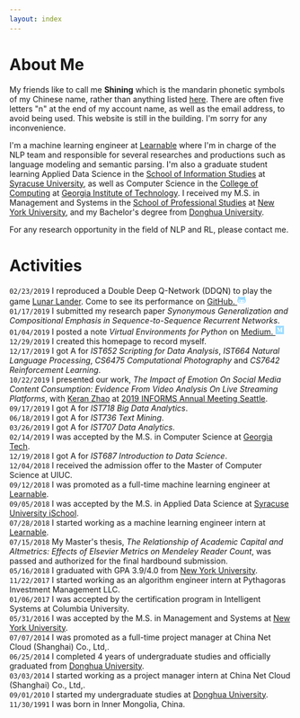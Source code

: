 ```yaml
---
layout: index
---
```

# About Me
My friends like to call me **Shining** which is the mandarin phonetic symbols of my Chinese name, rather than anything listed [here](https://en.wikipedia.org/wiki/Shining). There are often five letters "n" at the end of my account name, as well as the email address, to avoid being used. This website is still in the building. I'm sorry for any inconvenience.

I'm a machine learning engineer at [Learnable](https://www.linkedin.com/company/learnable-ai/about/) where I'm in charge of the NLP team and responsible for several researches and productions such as language modeling and semantic parsing. I'm also a graduate student learning Applied Data Science in the [School of Information Studies](https://ischool.syr.edu/) at [Syracuse University](https://www.syracuse.edu), as well as Computer Science in the [College of Computing](https://cc.gatech.edu) at [Georgia Institute of Technology](https://www.gatech.edu). I received my M.S. in Management and Systems in the [School of Professional Studies](https://www.sps.nyu.edu/) at [New York University](https://www.nyu.edu), and my Bachelor's degree from [Donghua University](http://english.dhu.edu.cn/).

For any research opportunity in the field of NLP and RL, please contact me. 

# Activities
`02/23/2019` I reproduced a Double Deep Q-Network (DDQN) to play the game [Lunar Lander](https://gym.openai.com/envs/LunarLander-v2/). Come to see its performance on <a href="https://github.com/MrShininnnnn/DDQN-Lunar-Lander"> GitHub. <img src="/assets/images/github-alt-brands.svg" width="15px"></a>  
`01/17/2019` I submitted my research paper _Synonymous Generalization and Compositional Emphasis in Sequence-to-Sequence Recurrent Networks_.  
`01/04/2019` I posted a note _Virtual Environments for Python_ on <a href="https://medium.com/@mrshininnnnn/virtual-environments-for-python-6ab3802fe87e?source=friends_link&sk=00e7ed84596c1f931069bc4bc7831349"> Medium. <img src="/assets/images/medium-brands.svg" width="15px"></a>  
`12/29/2019` I created this homepage to record myself.  
`12/17/2019` I got A for _IST652 Scripting for Data Analysis_, _IST664 Natural Language Processing_, _CS6475 Computational Photography_ and _CS7642 Reinforcement Learning_.  
`10/22/2019` I presented our work, _The Impact of Emotion On Social Media Content Consumption: Evidence From Video Analysis On Live Streaming Platforms_, with [Keran Zhao](https://www.linkedin.com/in/keran-zhao-65a2a07b/) at [2019 INFORMS Annual Meeting Seattle](http://meetings2.informs.org/wordpress/seattle2019/).  
`09/17/2019` I got A for _IST718 Big Data Analytics_.  
`06/18/2019` I got A for _IST736 Text Mining_.  
`03/26/2019` I got A for _IST707 Data Analytics_.  
`02/14/2019` I was accepted by the M.S. in Computer Science at [Georgia Tech](https://www.gatech.edu).  
`12/19/2018` I got A for _IST687 Introduction to Data Science_.  
`12/04/2018` I received the admission offer to the Master of Computer Science at UIUC.  
`09/12/2018` I was promoted as a full-time machine learning engineer at [Learnable](https://www.linkedin.com/company/learnable-ai/about/).  
`09/05/2018` I was accepted by the M.S. in Applied Data Science at [Syracuse University iSchool](https://ischool.syr.edu/).  
`07/28/2018` I started working as a machine learning engineer intern at [Learnable](https://www.linkedin.com/company/learnable-ai/about/).  
`07/15/2018` My Master's thesis, _The Relationship of Academic Capital and Altmetrics: Effects of Elsevier Metrics on Mendeley Reader Count_, was passed and authorized for the final hardbound submission.  
`05/16/2018` I graduated with GPA 3.9/4.0 from [New York University](https://www.nyu.edu).  
`11/22/2017` I started working as an algorithm engineer intern at Pythagoras Investment Management LLC.  
`01/06/2017` I was accepted by the certification program in Intelligent Systems at Columbia University.  
`05/31/2016` I was accepted by the M.S. in Management and Systems at [New York University](https://www.nyu.edu).  
`07/07/2014` I was promoted as a full-time project manager at China Net Cloud (Shanghai) Co., Ltd,.  
`06/25/2014` I completed 4 years of undergraduate studies and officially graduated from [Donghua University](http://english.dhu.edu.cn/).  
`03/03/2014` I started working as a project manager intern at China Net Cloud (Shanghai) Co., Ltd,.  
`09/01/2010` I started my undergraduate studies at [Donghua University](http://english.dhu.edu.cn/).  
`11/30/1991` I was born in Inner Mongolia, China.  